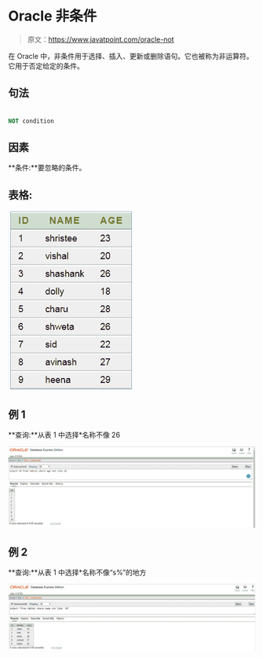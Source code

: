 # Oracle 非条件

> 原文：<https://www.javatpoint.com/oracle-not>

在 Oracle 中，非条件用于选择、插入、更新或删除语句。它也被称为非运算符。它用于否定给定的条件。

## 句法

```sql

NOT condition

```

## 因素

**条件:**要忽略的条件。

## 表格:

![ORACLE NOT condition](img/620f1c9e9db25a95ba24adb9dbdfedc5.png)

## 例 1

**查询:**从表 1 中选择*名称不像 26

![ORACLE NOT condition](img/c76a7a5bc4915208f9f3135b82aa1457.png)

## 例 2

**查询:**从表 1 中选择*名称不像“s%”的地方

![ORACLE NOT condition](img/e91e01e152b2df50de2147af80a1a74c.png)